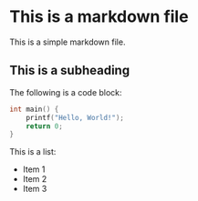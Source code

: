 
# This is a markdown file

This is a simple markdown file.

## This is a subheading

The following is a code block:
```c
int main() {
    printf("Hello, World!");
    return 0;
}
```

This is a list:
- Item 1
- Item 2
- Item 3

